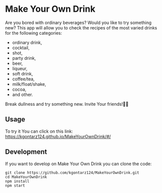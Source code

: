 
# Make Your Own Drink


Are you bored with ordinary beverages? Would you like to try something new?
This app will allow you to check the recipes of the most varied drinks for the following categories:

* ordinary drink,
* cocktail,
* shot,
* party drink,
* beer,
* liqueur,
* soft drink,
* coffee/tea,
* milk/float/shake,
* cocoa,
* and other.

Break dullness and try something new. Invite Your friends!:tropical_drink::yum:


## Usage
To try it You can click on this link: https://kgontarz124.github.io/MakeYourOwnDrink/#/


## Development

If you want to develop on Make Your Own Drink you can clone the code:
```
git clone https://github.com/kgontarz124/MakeYourOwnDrink.git
cd MakeYourOwnDrink
npm install
npm start
```
